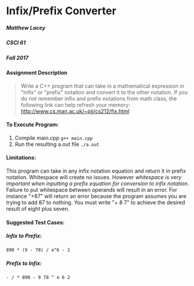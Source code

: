 Infix/Prefix Converter
======================
##### Matthew Lacey
##### CSCI 61
##### Fall 2017

#### Assignment Description
> Write a C++ program that can take in a mathematical expression in "infix" or "prefix" notation and convert it to the other notation. If you do not remember infix and prefix notations from math class, the following link can help refresh your memory: http://www.cs.man.ac.uk/~pjj/cs212/fix.html

#### To Execute Program:
1. Compile main.cpp
 `g++ main.cpp`
2. Run the resulting a.out file
 `./a.out`

#### Limitations:
This program can take in any infix notation equation and return it in prefix notation. Whitespace will create no issues. However *whitespace is very important when inputting a prefix equation for conversion to infix notation*. Failure to put whitespace between operands will result in an error. For instance "+87" will return an error because the program assumes you are trying to add 87 to nothing. You must write "+ 8 7" to achieve the desired result of eight plus seven.
 
#### Suggested Test Cases:
##### Infix to Prefix:
`890 * (9 - 78) / e^6 - 2`
##### Prefix to Infix:
`- / * 890 - 9 78 ^ e 6 2`